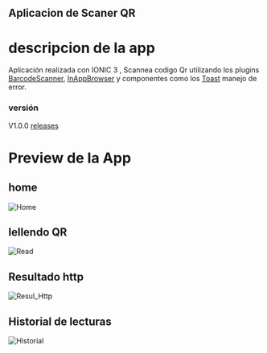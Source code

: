 ## Aplicacion de Scaner QR
# descripcion de la app
Aplicación realizada con IONIC 3 , Scannea codigo Qr  utilizando los plugins [BarcodeScanner](https://ionicframework.com/docs/native/barcode-scanner/), [InAppBrowser](https://ionicframework.com/docs/enterprise/inappbrowser) y componentes como los [Toast](https://ionicframework.com/docs/api/toast) manejo de error.


### versión
 V1.0.0 [releases](https://github.com/CristobalAraneda/QR-Scan/releases/tag/v1.0.0) 
 
# Preview de la App
## home 
![Home](https://photo.dev.cristobalaraneda.com/QR-scan/home.png)

## lellendo QR  
![Read](https://photo.dev.cristobalaraneda.com/QR-scan/scan.png)

## Resultado http 
![Resul_Http](https://photo.dev.cristobalaraneda.com/QR-scan/result_url.png)

## Historial de lecturas
![Historial](https://photo.dev.cristobalaraneda.com/QR-scan/historial.png) 